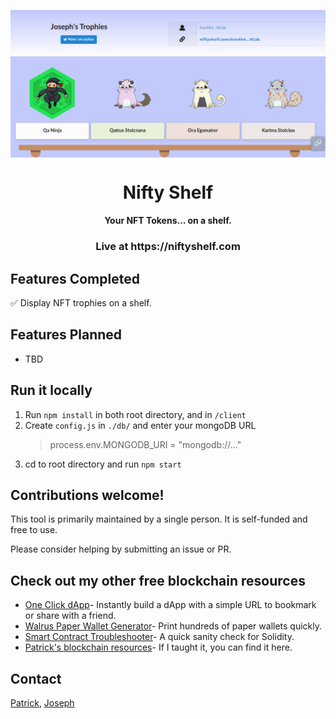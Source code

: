 <p align="center"><img alt="dapp example" src="readme-assets/screengrab.png" align="middle" width="600" >
</p>
<h1 align="center">Nifty Shelf</h1>
</p>

<p align="center"><b> Your NFT Tokens... on a shelf.</b></p>

<h3 align="center"> Live at https://niftyshelf.com
</h3>

## Features Completed

:white_check_mark: Display NFT trophies on a shelf.

## Features Planned

- TBD

## Run it locally

1.  Run `npm install` in both root directory, and in `/client`
2.  Create `config.js` in `./db/` and enter your mongoDB URL
    > process.env.MONGODB_URI = "mongodb://..."
3.  cd to root directory and run `npm start`

## Contributions welcome!

This tool is primarily maintained by a single person. It is self-funded and free to use.

Please consider helping by submitting an issue or PR.

## Check out my other free blockchain resources

- [One Click dApp](https://github.com/blockchainbuddha/one-click-dapp)- Instantly build a dApp with a simple URL to bookmark or share with a friend.
- [Walrus Paper Wallet Generator](https://github.com/blockchainbuddha/Walrus-Paper-Wallet-Generator)- Print hundreds of paper wallets quickly.
- [Smart Contract Troubleshooter](https://github.com/blockchainbuddha/Solidity-Troubleshooting-Guide)- A quick sanity check for Solidity.
- [Patrick's blockchain resources](https://github.com/blockchainbuddha/Intro-to-Blockchain)- If I taught it, you can find it here.

## Contact

[Patrick](https://twitter.com/pi0neerpat),
[Joseph](https://twitter.com/cupojoseph)
